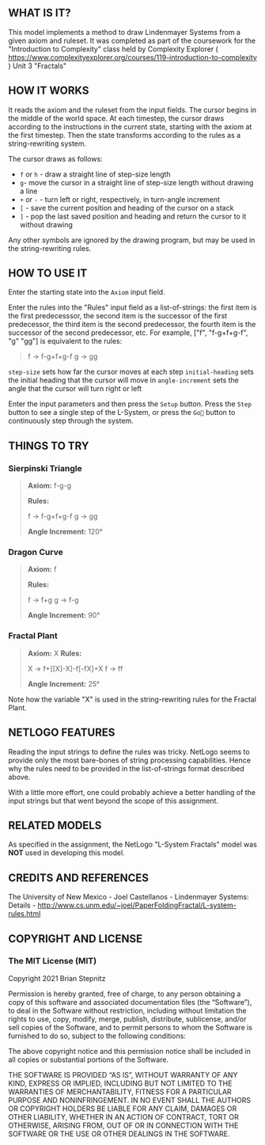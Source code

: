 ## WHAT IS IT?

This model implements a method to draw Lindenmayer Systems from a given axiom and ruleset. It was completed as part of the coursework for the "Introduction to Complexity" class held by Complexity Explorer ( https://www.complexityexplorer.org/courses/119-introduction-to-complexity ) Unit 3 "Fractals"

## HOW IT WORKS

It reads the axiom and the ruleset from the input fields. The cursor begins in the middle of the world space. At each timestep, the cursor draws according to the instructions in the current state, starting with the axiom at the first timestep. Then the state transforms according to the rules as a string-rewriting system.

The cursor draws as follows:

* `f` or `h` - draw a straight line of step-size length
* `g`- move the cursor in a straight line of step-size length without drawing a line
* `+` or `-` - turn left or right, respectively, in turn-angle increment
* `[` - save the current position and heading of the cursor on a stack
* `]` - pop the last saved position and heading and return the cursor to it without drawing

Any other symbols are ignored by the drawing program, but may be used in the string-rewriting rules.

## HOW TO USE IT

Enter the starting state into the `Axiom` input field.

Enter the rules into the "Rules" input field as a list-of-strings: the first item is the first predecesssor, the second item is the successor of the first predecessor, the third item is the second predecessor, the fourth item is the successor of the second predecessor, etc. For example, ["f", "f-g+f+g-f", "g" "gg"] is equivalent to the rules:

> f → f-g+f+g-f
> g → gg

`step-size` sets how far the cursor moves at each step
`initial-heading` sets the initial heading that the cursor will move in
`angle-increment` sets the angle that the cursor will turn right or left

Enter the input parameters and then press the `Setup` button. Press the `Step` button to see a single step of the L-System, or press the `Go🔁` button to continuously step through the system.

## THINGS TO TRY

### Sierpinski Triangle
> **Axiom:** f-g-g
>
> **Rules:**
>
> f → f-g+f+g-f
> g → gg
>
> **Angle Increment:** 120°

### Dragon Curve
> **Axiom:** f
>
> **Rules:**
>
> f → f+g
> g → f-g
>
> **Angle Increment:** 90°

### Fractal Plant
> **Axiom:** X
> **Rules:**
>
> X → f+[[X]-X]-f[-fX]+X
> f → ff
>
> **Angle Increment:**  25°

Note how the variable "X" is used in the string-rewriting rules for the Fractal Plant.

## NETLOGO FEATURES

Reading the input strings to define the rules was tricky. NetLogo seems to provide only the most bare-bones of string processing capabilities. Hence why the rules need to be provided in the list-of-strings format described above.

With a little more effort, one could probably achieve a better handling of the input strings but that went beyond the scope of this assignment.

## RELATED MODELS

As specified in the assignment, the NetLogo "L-System Fractals" model was **NOT** used in developing this model.

## CREDITS AND REFERENCES

The University of New Mexico - Joel Castellanos - Lindenmayer Systems: Details -  http://www.cs.unm.edu/~joel/PaperFoldingFractal/L-system-rules.html

## COPYRIGHT AND LICENSE

### The MIT License (MIT)

Copyright 2021 Brian Stepnitz

Permission is hereby granted, free of charge, to any person obtaining a copy of this software and associated documentation files (the “Software”), to deal in the Software without restriction, including without limitation the rights to use, copy, modify, merge, publish, distribute, sublicense, and/or sell copies of the Software, and to permit persons to whom the Software is furnished to do so, subject to the following conditions:

The above copyright notice and this permission notice shall be included in all copies or substantial portions of the Software.

THE SOFTWARE IS PROVIDED “AS IS”, WITHOUT WARRANTY OF ANY KIND, EXPRESS OR IMPLIED, INCLUDING BUT NOT LIMITED TO THE WARRANTIES OF MERCHANTABILITY, FITNESS FOR A PARTICULAR PURPOSE AND NONINFRINGEMENT. IN NO EVENT SHALL THE AUTHORS OR COPYRIGHT HOLDERS BE LIABLE FOR ANY CLAIM, DAMAGES OR OTHER LIABILITY, WHETHER IN AN ACTION OF CONTRACT, TORT OR OTHERWISE, ARISING FROM, OUT OF OR IN CONNECTION WITH THE SOFTWARE OR THE USE OR OTHER DEALINGS IN THE SOFTWARE.